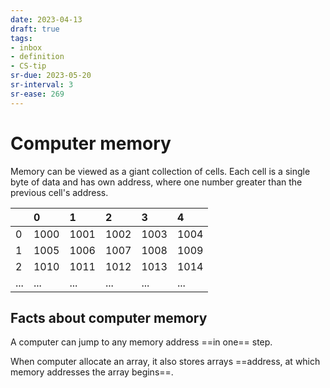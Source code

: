 ```yaml
---
date: 2023-04-13
draft: true
tags:
- inbox
- definition
- CS-tip
sr-due: 2023-05-20
sr-interval: 3
sr-ease: 269
---
```


# Computer memory

Memory can be viewed as a giant collection of cells. Each cell is a single byte
of data and has own address, where one number greater than the previous cell's
address.

|     | 0    | 1    | 2    | 3    | 4    |
| :-- | :--- | :--- | :--- | :--- | :--- |
| 0   | 1000 | 1001 | 1002 | 1003 | 1004 |
| 1   | 1005 | 1006 | 1007 | 1008 | 1009 |
| 2   | 1010 | 1011 | 1012 | 1013 | 1014 |
| ... | ...  | ...  | ...  | ...  | ...  |

## Facts about computer memory

A computer can jump to any memory address ==in one== step.
<!--SR:!2023-11-30,179,270-->

When computer allocate an array, it also stores arrays ==address, at which
memory addresses the array begins==.
<!--SR:!2023-07-14,1,240-->

